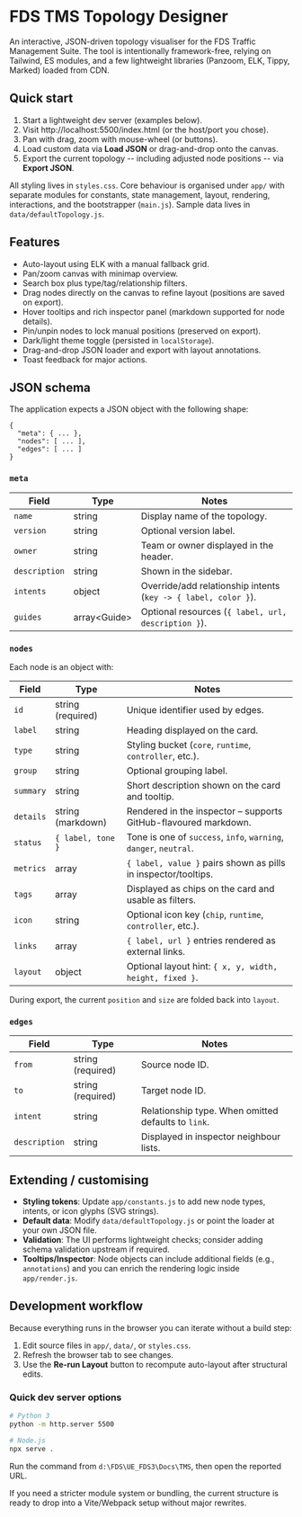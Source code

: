# FDS TMS Topology Designer

An interactive, JSON-driven topology visualiser for the FDS Traffic Management Suite. The tool is intentionally framework-free, relying on Tailwind, ES modules, and a few lightweight libraries (Panzoom, ELK, Tippy, Marked) loaded from CDN.

## Quick start

1. Start a lightweight dev server (examples below).
2. Visit http://localhost:5500/index.html (or the host/port you chose).
3. Pan with drag, zoom with mouse-wheel (or buttons).
4. Load custom data via **Load JSON** or drag-and-drop onto the canvas.
5. Export the current topology -- including adjusted node positions -- via **Export JSON**.

All styling lives in `styles.css`. Core behaviour is organised under `app/` with separate modules for constants, state management, layout, rendering, interactions, and the bootstrapper (`main.js`). Sample data lives in `data/defaultTopology.js`.

## Features

- Auto-layout using ELK with a manual fallback grid.
- Pan/zoom canvas with minimap overview.
- Search box plus type/tag/relationship filters.
- Drag nodes directly on the canvas to refine layout (positions are saved on export).
- Hover tooltips and rich inspector panel (markdown supported for node details).
- Pin/unpin nodes to lock manual positions (preserved on export).
- Dark/light theme toggle (persisted in `localStorage`).
- Drag-and-drop JSON loader and export with layout annotations.
- Toast feedback for major actions.

## JSON schema

The application expects a JSON object with the following shape:

```jsonc
{
  "meta": { ... },
  "nodes": [ ... ],
  "edges": [ ... ]
}
```

### `meta`

| Field        | Type                | Notes                                                                 |
|--------------|--------------------|-----------------------------------------------------------------------|
| `name`       | string             | Display name of the topology.                                         |
| `version`    | string             | Optional version label.                                               |
| `owner`      | string             | Team or owner displayed in the header.                                |
| `description`| string             | Shown in the sidebar.                                                 |
| `intents`    | object             | Override/add relationship intents (`key -> { label, color }`).        |
| `guides`     | array\<Guide\>     | Optional resources (`{ label, url, description }`).                   |

### `nodes`

Each node is an object with:

| Field        | Type                | Notes                                                                  |
|--------------|--------------------|------------------------------------------------------------------------|
| `id`         | string (required)  | Unique identifier used by edges.                                       |
| `label`      | string             | Heading displayed on the card.                                         |
| `type`       | string             | Styling bucket (`core`, `runtime`, `controller`, etc.).                |
| `group`      | string             | Optional grouping label.                                               |
| `summary`    | string             | Short description shown on the card and tooltip.                       |
| `details`    | string (markdown)  | Rendered in the inspector – supports GitHub-flavoured markdown.        |
| `status`     | `{ label, tone }`  | Tone is one of `success`, `info`, `warning`, `danger`, `neutral`.      |
| `metrics`    | array              | `{ label, value }` pairs shown as pills in inspector/tooltips.         |
| `tags`       | array              | Displayed as chips on the card and usable as filters.                  |
| `icon`       | string             | Optional icon key (`chip`, `runtime`, `controller`, etc.).             |
| `links`      | array              | `{ label, url }` entries rendered as external links.                   |
| `layout`     | object             | Optional layout hint: `{ x, y, width, height, fixed }`.                |

During export, the current `position` and `size` are folded back into `layout`.

### `edges`

| Field        | Type                | Notes                                                                  |
|--------------|--------------------|------------------------------------------------------------------------|
| `from`       | string (required)  | Source node ID.                                                        |
| `to`         | string (required)  | Target node ID.                                                        |
| `intent`     | string             | Relationship type. When omitted defaults to `link`.                    |
| `description`| string             | Displayed in inspector neighbour lists.                               |

## Extending / customising

- **Styling tokens**: Update `app/constants.js` to add new node types, intents, or icon glyphs (SVG strings).
- **Default data**: Modify `data/defaultTopology.js` or point the loader at your own JSON file.
- **Validation**: The UI performs lightweight checks; consider adding schema validation upstream if required.
- **Tooltips/Inspector**: Node objects can include additional fields (e.g., `annotations`) and you can enrich the rendering logic inside `app/render.js`.

## Development workflow

Because everything runs in the browser you can iterate without a build step:

1. Edit source files in `app/`, `data/`, or `styles.css`.
2. Refresh the browser tab to see changes.
3. Use the **Re-run Layout** button to recompute auto-layout after structural edits.

### Quick dev server options

```bash
# Python 3
python -m http.server 5500

# Node.js
npx serve .
```

Run the command from `d:\FDS\UE_FDS3\Docs\TMS`, then open the reported URL.

If you need a stricter module system or bundling, the current structure is ready to drop into a Vite/Webpack setup without major rewrites.
